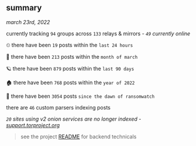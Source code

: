 
## summary
_march 23rd, 2022_

currently tracking `94` groups across `133` relays & mirrors - _`49` currently online_

⏲ there have been `19` posts within the `last 24 hours`

🦈 there have been `213` posts within the `month of march`

🪐 there have been `879` posts within the `last 90 days`

🏚 there have been `768` posts within the `year of 2022`

🦕 there have been `3054` posts `since the dawn of ransomwatch`

there are `46` custom parsers indexing posts

_`20` sites using v2 onion services are no longer indexed - [support.torproject.org](https://support.torproject.org/onionservices/v2-deprecation/)_

> see the project [README](https://github.com/thetanz/ransomwatch#ransomwatch--) for backend technicals
